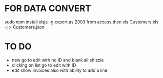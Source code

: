 FOR DATA CONVERT
===
sudo npm install xlsjs -g
export as 2003 from access then
xls Customers.xls -j > Customers.json


TO DO
===
- new go to edit with no ID and blank all shizzle
- clicking on list go to edit with ID
- edit show invoices also with ability to add a line